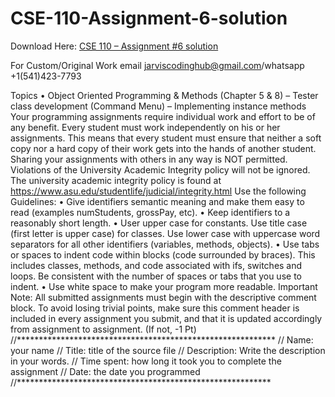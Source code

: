 # CSE-110-Assignment-6-solution

Download Here: [CSE 110 – Assignment #6 solution](https://jarviscodinghub.com/assignment/cse-110-assignment-6-solution/)

For Custom/Original Work email jarviscodinghub@gmail.com/whatsapp +1(541)423-7793

Topics • Object Oriented Programming & Methods (Chapter 5 & 8) – Tester class development (Command Menu) – Implementing instance methods
Your programming assignments require individual work and effort to be of any benefit. Every student must work independently on his or her assignments. This means that every student must ensure that neither a soft copy nor a hard copy of their work gets into the hands of another student. Sharing your assignments with others in any way is NOT permitted. Violations of the University Academic Integrity policy will not be ignored. The university academic integrity policy is found at https://www.asu.edu/studentlife/judicial/integrity.html
Use the following Guidelines: • Give identifiers semantic meaning and make them easy to read (examples numStudents, grossPay, etc). • Keep identifiers to a reasonably short length. • User upper case for constants. Use title case (first letter is upper case) for classes. Use lower case with uppercase word separators for all other identifiers (variables, methods, objects). • Use tabs or spaces to indent code within blocks (code surrounded by braces). This includes classes, methods, and code associated with ifs, switches and loops. Be consistent with the number of spaces or tabs that you use to indent. • Use white space to make your program more readable. Important Note: All submitted assignments must begin with the descriptive comment block. To avoid losing trivial points, make sure this comment header is included in every assignment you submit, and that it is updated accordingly from assignment to assignment. (If not, -1 Pt) //*********************************************************** // Name: your name // Title: title of the source file // Description: Write the description in your words. // Time spent: how long it took you to complete the assignment // Date: the date you programmed //**********************************************************
